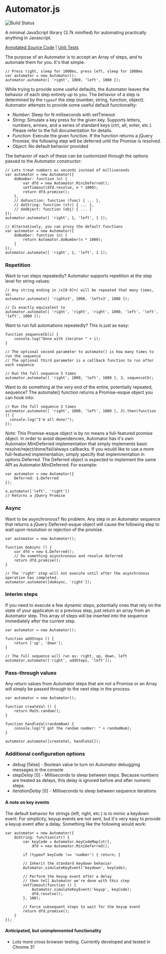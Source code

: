 Automator.js
============

![Build Status](https://travis-ci.org/brophdawg11/Automator.js.svg?branch=master)

A minimal JavaScript library (3.7k minified) for automating practically anything in Javascript.

[Annotated Source Code](https://rawgithub.com/brophdawg11/Automator.js/master/docs/automator.html) |
[Unit Tests](https://rawgithub.com/brophdawg11/Automator.js/master/tests.html)

The purpose of an Automator is to accept an Array of steps, and to automate them for you.  It's that simple.

    // Press right, sleep for 1000ms, press left, sleep for 1000ms
    var automator = new Automator();
    automator.automate([ 'right', 1000, 'left', 1000 ]);

While trying to provide some useful defaults, the Automator leaves the behavior of each step entirely up to you.  The behavior of a step is determined by the `typeof` the step (number, string, function, object).  Automator attempts to provide some useful default functionality:

* *Number*: Sleep for N milliseconds with setTimeout
* *String*: Simulate a key press for the given key.  Supports letters, numbers, arrows, and a series of standard keys (ctrl, alt, enter, etc.).  Please refer to the full documentation for details.
* *Function*: Execute the given function.  If the function returns a jQuery Promise, the following step will be deferred until the Promise is resolved.
* *Object*: No default behavior provided

The behavior of each of these can be customized through the options passed to the Automator constructor:

    // Lets treat numbers as seconds instead of milliseconds
    var automator = new Automator({
        doNumber: function (n) {
            var dfd = new Automator.MiniDeferred();
            setTimeout(dfd.resolve, n * 1000);
            return dfd.promise();
        },
        // doFunction: function (func) { ... },
        // doString: function (str) { ... },
        // doObject: function (obj) { ... }
    });
    automator.automate([ 'right', 1, 'left', 1 ]);

    // Alternatively, you can proxy the default functions
    var automator = new Automator({
        doNumber: function (n) {
            return Automator.doNumber(n * 1000);
        }
    });
    automator.automate([ 'right', 1, 'left', 1 ]);


### Repetition ###
Want to run steps repeatedly?  Automator supports repetition at the step level for string values:

    // Any string ending in /x[0-9]+/ will be repeated that many times, so:
    automator.automate([ 'rightx3', 1000, 'leftx3', 1000 ]);

    // Is exactly equivalent to
    automator.automate([ 'right', 'right', 'right', 1000, 'left', 'left', 'left', 1000 ]);


Want to run full automations repeatedly?  This is just as easy:

    function sequenceCb(i) {
        console.log("Done with iteraton " + i);
    }

    // The optional second parameter to automate() is how many times to run the sequence
    // The optional third parameter is a callback function to run after each sequence

    // Run the full sequence 3 times
    automator.automate([ 'right', 1000, 'left', 1000 ], 3, sequenceCb);


Want to do something at the very end of the entire, potentially repeated,
sequence?  The automate() function returns a Promise-esque object you can
hook into:

    // Run the full sequence 3 times
    automator.automate([ 'right', 1000, 'left', 1000 ], 3).then(function () {
      console.log("I'm all done!");
    });

*Note:* This Promise-esque object is by no means a full-featured promise object.
In order to avoid dependencies, Automator has it's own Automator.MiniDeferred implementation that simply implements basic resolve/reject/done/fail/always callbacks.  If you would like to use a more full-featured implementation,
simply specify that implemnentation in options.Deferred.  The Deferred object is expected to implement the same API as Automator.MiniDeferred.  For example:

    var automator = new Automator({
        Deferred: $.Deferred
    });

    a.automate(['left', 'right'])
    // Returns a jQuery Promise


### Async ###

Want to be asynchronous?  No problem.  Any step in an Automator sequence that returns a jQuery Deferred-esque object will cause the following step to wait
upon resolution or rejection of the promise.

    var automator = new Automator();

    function doAsync () {
        var dfd = new $.Deferred();
        // Do something asynchronous and resolve deferred
        return dfd.promise();
    }

    // The 'right' step will not execute until after the asynchronous operation has completed.
    automator.automate([doAsync, 'right']);

### Interim steps ###

If you need to execute a few dynamic steps, potentially ones that rely on the state of your applicaton or a previous step, just return an array from an Automator step.  This array of steps will be inserted into the sequence immediately after the current step.

    var automator = new Automator();

    function addSteps () {
        return ['up', 'down'];
    }

    // The full sequence will run as: right, up, down, left
    automator.automate(['right', addSteps, 'left']);


### Pass-through values ###

Any return values from Automator steps that are not a Promise or an Array will simply be passed through to the next step in the process.

    var automator = new Automator();

    function createVal () {
        return Math.random();
    }

    function handleVal(randomNum) {
        console.log("I got the random number: " + randomNum);
    }

    automator.automate([createVal, handleVal]);


### Additional configuration options ###

* *debug* [false] - Boolean value to turn on Automator debugging messages in the console
* *stepDelay* [0] - Milliseconds to sleep between steps.  Because numbers are treated as delays, this delay is ignored before and after numeric steps.
* *iterationDelay* [0] - Milliseconds to sleep between sequence iterations


#### A note on key events ####

The default behavior for strings (left, right, etc.) is to mimic a keydown event.  For simplicity, keyup events are not sent, but it's very easy to provide a keyup event after a delay.  Something like the following would work:

    var automator = new Automator({
        doString: function(str) {
            var keyCode = Automator.keyCodeMap[str],
                dfd = new Automator.MiniDeferred();

            if (typeof keyCode !== 'number') { return; }

            // Inherit the standard keydown behavior
            Automator.simulateKeyEvent('keydown', keyCode);

            // Perform the keyup event after a delay
            // then tell Automator we're done with this step
            setTimeout(function () {
                Automator.simulateKeyEvent('keyup', keyCode);
                dfd.resolve();
            }, 100);

            // Force subsequent steps to wait for the keyup event
            return dfd.promise();
        }
    });


#### Anticipated, but unimplemented functionality ####

* Lots more cross browser testing.  Currently developed and tested in Chrome 31
